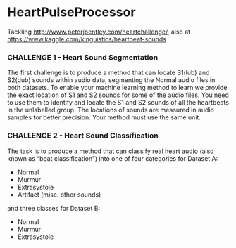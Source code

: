 # HeartPulseProcessor
Tackling http://www.peterjbentley.com/heartchallenge/, also at https://www.kaggle.com/kinguistics/heartbeat-sounds

### CHALLENGE 1 - Heart Sound Segmentation

The first challenge is to produce a method that can locate S1(lub) and S2(dub) sounds within audio data, segmenting the Normal audio files in both datasets. To enable your machine learning method to learn we provide the exact location of S1 and S2 sounds for some of the audio files. You need to use them to identify and locate the S1 and S2 sounds of all the heartbeats in the unlabelled group. The locations of sounds are measured in audio samples for better precision. Your method must use the same unit.

### CHALLENGE 2 - Heart Sound Classification

The task is to produce a method that can classify real heart audio (also known as “beat classification”) into one of four categories for Dataset A:

- Normal
- Murmur
- Extrasystole
- Artifact (misc. other sounds)

and three classes for Dataset B:

- Normal
- Murmur
- Extrasystole
